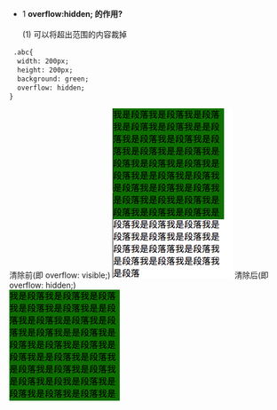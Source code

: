 - 1 **overflow:hidden; 的作用?**<br><br>(1) 可以将超出范围的内容裁掉

 ```
  .abc{
   width: 200px;
   height: 200px;
   background: green;
   overflow: hidden;
}
 ```
 清除前(即 overflow: visible;)
 ![](/assets/Snip20180712_11.png)
 清除后(即 overflow: hidden;)<br>![](/assets/Snip20180712_12.png)
